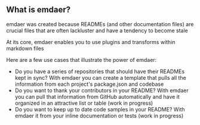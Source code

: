 ## What is emdaer?

emdaer was created because READMEs (and other documentation files) are crucial files that are often lackluster and have a tendency to become stale

At its core, emdaer enables you to use plugins and transforms within markdown files

Here are a few use cases that illustrate the power of emdaer:
- Do you have a series of repositories that should have their READMEs kept in sync? With emdaer you can create a template that pulls all the information from each project's package.json and codebase
- Do you want to thank your contributors in your README? With emdaer you can pull that information from GitHub automatically and have it organized in an attractive list or table (work in progress)
- Do you want to keep up to date code samples in your README? With emdaer it from your inline documentation or tests (work in progress)
